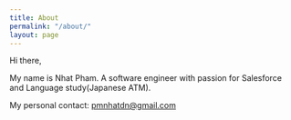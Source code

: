 ```yaml
---
title: About
permalink: "/about/"
layout: page
---
```


Hi there, 

My name is Nhat Pham. A software engineer with passion for Salesforce and Language study(Japanese ATM).

My personal contact: <pmnhatdn@gmail.com>
